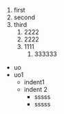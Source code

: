 1. first
2. second
3. third
   1. 2222
   1. 2222
   3. 1111
      1. 333333
   

    
* uo
* uo1
  * indent1
  * indent 2
    - sssss
    - sssss
  
